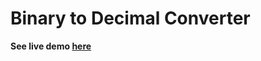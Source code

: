 Binary to Decimal Converter
================

**See live demo [here](https://luc4sguilherme.github.io/bin2dec/)**
